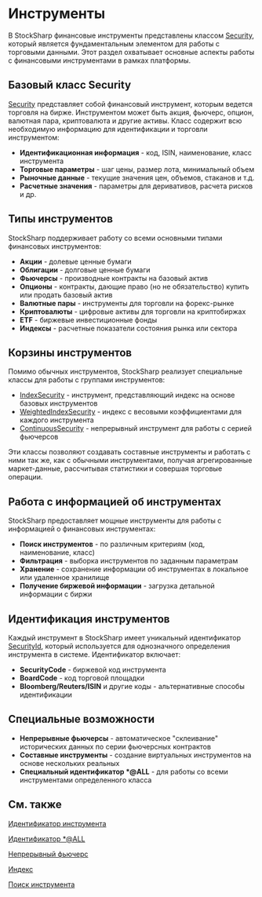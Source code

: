 # Инструменты

В StockSharp финансовые инструменты представлены классом [Security](xref:StockSharp.BusinessEntities.Security), который является фундаментальным элементом для работы с торговыми данными. Этот раздел охватывает основные аспекты работы с финансовыми инструментами в рамках платформы.

## Базовый класс Security

[Security](xref:StockSharp.BusinessEntities.Security) представляет собой финансовый инструмент, которым ведется торговля на бирже. Инструментом может быть акция, фьючерс, опцион, валютная пара, криптовалюта и другие активы. Класс содержит всю необходимую информацию для идентификации и торговли инструментом:

- **Идентификационная информация** - код, ISIN, наименование, класс инструмента
- **Торговые параметры** - шаг цены, размер лота, минимальный объем
- **Рыночные данные** - текущие значения цен, объемов, стаканов и т.д.
- **Расчетные значения** - параметры для деривативов, расчета рисков и др.

## Типы инструментов

StockSharp поддерживает работу со всеми основными типами финансовых инструментов:

- **Акции** - долевые ценные бумаги
- **Облигации** - долговые ценные бумаги
- **Фьючерсы** - производные контракты на базовый актив
- **Опционы** - контракты, дающие право (но не обязательство) купить или продать базовый актив
- **Валютные пары** - инструменты для торговли на форекс-рынке
- **Криптовалюты** - цифровые активы для торговли на криптобиржах
- **ETF** - биржевые инвестиционные фонды
- **Индексы** - расчетные показатели состояния рынка или сектора

## Корзины инструментов

Помимо обычных инструментов, StockSharp реализует специальные классы для работы с группами инструментов:

- [IndexSecurity](xref:StockSharp.Algo.IndexSecurity) - инструмент, представляющий индекс на основе базовых инструментов
- [WeightedIndexSecurity](xref:StockSharp.Algo.WeightedIndexSecurity) - индекс с весовыми коэффициентами для каждого инструмента
- [ContinuousSecurity](xref:StockSharp.Algo.ContinuousSecurity) - непрерывный инструмент для работы с серией фьючерсов

Эти классы позволяют создавать составные инструменты и работать с ними так же, как с обычными инструментами, получая агрегированные маркет-данные, рассчитывая статистики и совершая торговые операции.

## Работа с информацией об инструментах

StockSharp предоставляет мощные инструменты для работы с информацией о финансовых инструментах:

- **Поиск инструментов** - по различным критериям (код, наименование, класс)
- **Фильтрация** - выборка инструментов по заданным параметрам
- **Хранение** - сохранение информации об инструментах в локальное или удаленное хранилище
- **Получение биржевой информации** - загрузка детальной информации с биржи

## Идентификация инструментов

Каждый инструмент в StockSharp имеет уникальный идентификатор [SecurityId](xref:StockSharp.Messages.SecurityId), который используется для однозначного определения инструмента в системе. Идентификатор включает:

- **SecurityCode** - биржевой код инструмента
- **BoardCode** - код торговой площадки
- **Bloomberg/Reuters/ISIN** и другие коды - альтернативные способы идентификации

## Специальные возможности

- **Непрерывные фьючерсы** - автоматическое "склеивание" исторических данных по серии фьючерсных контрактов
- **Составные инструменты** - создание виртуальных инструментов на основе нескольких реальных
- **Специальный идентификатор \*@ALL** - для работы со всеми инструментами определенного класса

## См. также

[Идентификатор инструмента](instruments/instrument_identifier.md)

[Идентификатор \*@ALL](instruments/identifier_@all.md)

[Непрерывный фьючерс](instruments/continuous_futures.md)

[Индекс](instruments/index.md)

[Поиск инструмента](instruments/instrument_search.md)